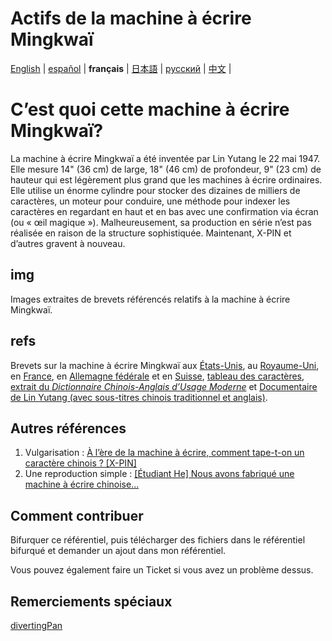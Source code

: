 # Actifs de la machine à écrire Mingkwaï

[English](https://github.com/ExpedicHabbet/MingkwaiAssets/blob/main/README.md) |
[español](https://github.com/ExpedicHabbet/MingkwaiAssets/blob/main/LEEME.md) |
__français__ |
[日本語](https://github.com/ExpedicHabbet/MingkwaiAssets/blob/main/README-JA.md) |
[русский](https://github.com/ExpedicHabbet/MingkwaiAssets/blob/main/README-RU.md) |
[中文](https://github.com/ExpedicHabbet/MingkwaiAssets/blob/main/README-ZH.md) |

# C’est quoi cette machine à écrire Mingkwaï?

La machine à écrire Mingkwaï a été inventée par Lin Yutang le 22 mai 1947. Elle mesure 14" (36 cm) de large, 18" (46 cm) de profondeur, 9" (23 cm) de hauteur qui est légèrement plus grand que les machines à écrire ordinaires. Elle utilise un énorme cylindre pour stocker des dizaines de milliers de caractères, un moteur pour conduire, une méthode pour indexer les caractères en regardant en haut et en bas avec une confirmation via écran (ou « œil magique »). Malheureusement, sa production en série n’est pas réalisée en raison de la structure sophistiquée. Maintenant, X-PIN et d’autres gravent à nouveau.

## img

Images extraites de brevets référencés relatifs à la machine à écrire Mingkwaï.

## refs

Brevets sur la machine à écrire Mingkwaï aux [États-](https://github.com/ExpedicHabbet/MingkwaiAssets/blob/main/refs/US2613795A.pdf)[Unis](https://github.com/ExpedicHabbet/MingkwaiAssets/blob/main/refs/US2613794A.pdf), au [Royaume-Uni](https://github.com/ExpedicHabbet/MingkwaiAssets/blob/main/refs/GB711462A.pdf), en [France](https://github.com/ExpedicHabbet/MingkwaiAssets/blob/main/refs/FR984303A.pdf), en [Allemagne fédérale](https://github.com/ExpedicHabbet/MingkwaiAssets/blob/main/refs/DE922774C.pdf) et en [Suisse](https://github.com/ExpedicHabbet/MingkwaiAssets/blob/main/refs/CH327313A.pdf), [tableau des caractères](https://github.com/ExpedicHabbet/MingkwaiAssets/blob/main/refs/字表·明快華文打字機.pdf), [extrait du _Dictionnaire Chinois-Anglais d’Usage Moderne_](https://github.com/ExpedicHabbet/MingkwaiAssets/blob/main/refs/林語堂《當代漢英詞典》摘錄.pdf) et [Documentaire de Lin Yutang (avec sous-titres chinois traditionnel et anglais)](https://github.com/ExpedicHabbet/MingkwaiAssets/blob/main/refs/林語堂紀錄片(1985年).mp4).

## Autres références

1. Vulgarisation : [À l’ère de la machine à écrire, comment tape-t-on un caractère chinois ? [X-PIN]](https://www.bilibili.com/video/BV1eM4y1w7JF/)
2. Une reproduction simple : [[Étudiant He] Nous avons fabriqué une machine à écrire chinoise...](https://www.bilibili.com/video/BV1Sk4y1471G/)

## Comment contribuer

Bifurquer ce référentiel, puis télécharger des fichiers dans le référentiel bifurqué et demander un ajout dans mon référentiel.

Vous pouvez également faire un Ticket si vous avez un problème dessus.

## Remerciements spéciaux

[divertingPan](https://github.com/divertingPan)
